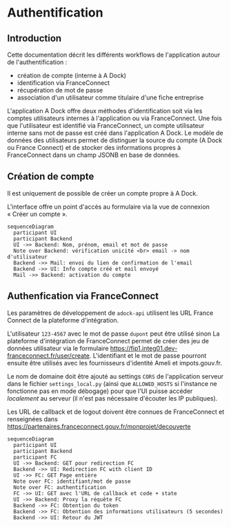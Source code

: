 # Authentification

## Introduction

Cette documentation décrit les différents workflows de l'application autour de
l'authentification :

- création de compte (interne à A Dock)
- identification via FranceConnect
- récupération de mot de passe
- association d'un utilisateur comme titulaire d'une fiche entreprise

L'application A Dock offre deux méthodes d'identification soit via les comptes
utilisateurs internes à l'application ou via FranceConnect. Une fois que
l'utilisateur est identifié via FranceConnect, un compte utilisateur interne
sans mot de passe est créé dans l'application A Dock. Le modèle de données
des utilisateurs permet de distinguer la source du compte (A Dock ou France
Connect) et de stocker des informations propres à FranceConnect dans un champ
JSONB en base de données.

## Création de compte

Il est uniquement de possible de créer un compte propre à A Dock.

L'interface offre un point d'accès au formulaire via la vue de connexion
« Créer un compte ».

```mermaid
sequenceDiagram
  participant UI
  participant Backend
  UI ->> Backend: Nom, prénom, email et mot de passe
  Note over Backend: vérification unicité <br> email -> nom d'utilisateur
  Backend ->> Mail: envoi du lien de confirmation de l'email
  Backend ->> UI: Info compte créé et mail envoyé
  Mail ->> Backend: activation du compte
```

## Authenfication via FranceConnect

Les paramètres de développement de `adock-api` utilisent les URL France
Connect de la plateforme d'intégration.

L'utilisateur `123-4567` avec le mot de passe `dupont` peut être utilisé sinon
La plateforme d'intégration de FranceConnect permet de créer des jeu de données
utilisateur via le formulaire
https://fip1.integ01.dev-franceconnect.fr/user/create.
L'identifiant et le mot de passe pourront ensuite être utilisés avec les
fournisseurs d'identité Ameli et impots.gouv.fr.

Le nom de domaine doit être ajouté au settings `CORS` de
l'application serveur dans le fichier `settings_local.py` (ainsi que
`ALLOWED_HOSTS` si l'instance ne fonctionne pas en mode débogage) pour que l'UI
puisse accéder _localement_ au serveur (il n'est pas nécessaire d'écouter les IP
publiques).

Les URL de callback et de logout doivent être connues de FranceConnect et
renseignées dans https://partenaires.franceconnect.gouv.fr/monprojet/decouverte

```mermaid
sequenceDiagram
  participant UI
  participant Backend
  participant FC
  UI ->> Backend: GET pour redirection FC
  Backend ->> UI: Redirection FC with client ID
  UI ->> FC: GET Page entière
  Note over FC: identifiant/mot de passe
  Note over FC: authentification
  FC ->> UI: GET avec l'URL de callback et code + state
  UI ->> Backend: Proxy la réquête FC
  Backend ->> FC: Obtention du token
  Backend ->> FC: Obtention des informations utilisateurs (5 secondes)
  Backend ->> UI: Retour du JWT
```
